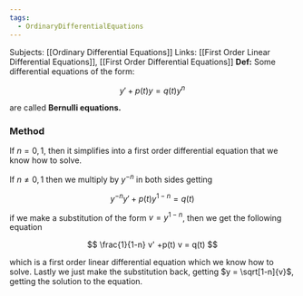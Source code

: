 ```yaml
---
tags:
  - OrdinaryDifferentialEquations
---
```

Subjects: [[Ordinary Differential Equations]]
Links: [[First Order Linear Differential Equations]], [[First Order Differential Equations]]
********Def:******** Some differential equations of the form:

$$ y'+p(t)y= q(t) y^n $$

are called ********Bernulli equations.********

### Method

If $n = 0, 1$, then it simplifies into a first order differential equation that we know how to solve.

If $n \ne 0,1$ then we multiply by $y^{-n}$ in both sides getting

$$ y^{-n} y' +p(t)y^{1-n} = q(t) $$

if we make a substitution of the form $v = y^{1-n}$, then we get the following equation

$$ \frac{1}{1-n} v' +p(t) v = q(t) $$

which is a first order linear differential equation which we know how to solve. Lastly we just make the substitution back, getting $y = \sqrt[1-n]{v}$, getting the solution to the equation.
